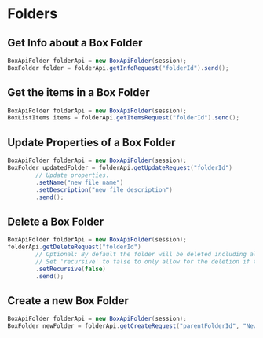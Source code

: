 Folders
=======

Get Info about a Box Folder
---------------------------
```java
BoxApiFolder folderApi = new BoxApiFolder(session);
BoxFolder folder = folderApi.getInfoRequest("folderId").send();
```

Get the items in a Box Folder
--------------------------------
```java
BoxApiFolder folderApi = new BoxApiFolder(session);
BoxListItems items = folderApi.getItemsRequest("folderId").send();
```

Update Properties of a Box Folder
---------------------------------
```java
BoxApiFolder folderApi = new BoxApiFolder(session);
BoxFolder updatedFolder = folderApi.getUpdateRequest("folderId")
        // Update properties.
        .setName("new file name")
        .setDescription("new file description")
        .send();
```

Delete a Box Folder
-------------------
```java
BoxApiFolder folderApi = new BoxApiFolder(session);
folderApi.getDeleteRequest("folderId")
        // Optional: By default the folder will be deleted including all the files/folders within.
        // Set 'recursive' to false to only allow for the deletion if the folder is empty.
        .setRecursive(false)
        .send();
```

Create a new Box Folder
-----------------------
```java
BoxApiFolder folderApi = new BoxApiFolder(session);
BoxFolder newFolder = folderApi.getCreateRequest("parentFolderId", "New Folder Name").send();
```
